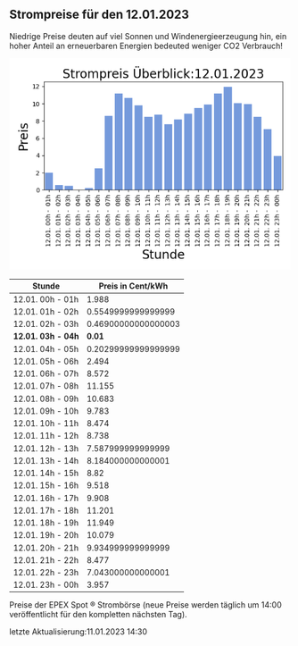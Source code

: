 
## Strompreise für den 12.01.2023

Niedrige Preise deuten auf viel Sonnen und Windenergieerzeugung hin, ein hoher Anteil an erneuerbaren Energien bedeuted weniger CO2 Verbrauch!

![Strompreis übersicht](imgs/strompreis_uebersicht.png)

| Stunde | Preis in Cent/kWh |
|---|---|
| 12.01. 00h -  01h | 1.988 | 
| 12.01. 01h -  02h | 0.5549999999999999 | 
| 12.01. 02h -  03h | 0.46900000000000003 | 
| **12.01. 03h -  04h** | **0.01** | 
| 12.01. 04h -  05h | 0.20299999999999999 | 
| 12.01. 05h -  06h | 2.494 | 
| 12.01. 06h -  07h | 8.572 | 
| 12.01. 07h -  08h | 11.155 | 
| 12.01. 08h -  09h | 10.683 | 
| 12.01. 09h -  10h | 9.783 | 
| 12.01. 10h -  11h | 8.474 | 
| 12.01. 11h -  12h | 8.738 | 
| 12.01. 12h -  13h | 7.587999999999999 | 
| 12.01. 13h -  14h | 8.184000000000001 | 
| 12.01. 14h -  15h | 8.82 | 
| 12.01. 15h -  16h | 9.518 | 
| 12.01. 16h -  17h | 9.908 | 
| 12.01. 17h -  18h | 11.201 | 
| 12.01. 18h -  19h | 11.949 | 
| 12.01. 19h -  20h | 10.079 | 
| 12.01. 20h -  21h | 9.934999999999999 | 
| 12.01. 21h -  22h | 8.477 | 
| 12.01. 22h -  23h | 7.043000000000001 | 
| 12.01. 23h -  00h | 3.957 | 

Preise der EPEX Spot ® Strombörse (neue Preise werden täglich um 14:00 veröffentlicht für den kompletten nächsten Tag).

letzte Aktualisierung:11.01.2023 14:30